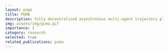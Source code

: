 ```yaml
---
layout: page
title: PUMA
description: fully decentralized asynchronous multi-agent trajectory planners with image segmentation-based frame alignment
img: assets/img/puma.gif
importance: 1
category: research
selected: true
related_publications: puma
---
```


